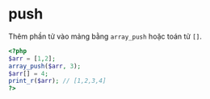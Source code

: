 # push

Thêm phần tử vào mảng bằng `array_push` hoặc toán tử `[]`.

```php
<?php
$arr = [1,2];
array_push($arr, 3);
$arr[] = 4;
print_r($arr); // [1,2,3,4]
?>
```
